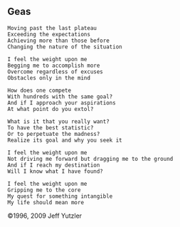 ## Geas

    Moving past the last plateau
    Exceeding the expectations
    Achieving more than those before
    Changing the nature of the situation
    
    I feel the weight upon me
    Begging me to accomplish more
    Overcome regardless of excuses
    Obstacles only in the mind
    
    How does one compete
    With hundreds with the same goal?
    And if I approach your aspirations
    At what point do you extol?
    
    What is it that you really want?
    To have the best statistic?
    Or to perpetuate the madness?
    Realize its goal and why you seek it
    
    I feel the weight upon me
    Not driving me forward but dragging me to the ground
    And if I reach my destination
    Will I know what I have found?
    
    I feel the weight upon me
    Gripping me to the core
    My quest for something intangible
    My life should mean more
    
©1996, 2009 Jeff Yutzler
